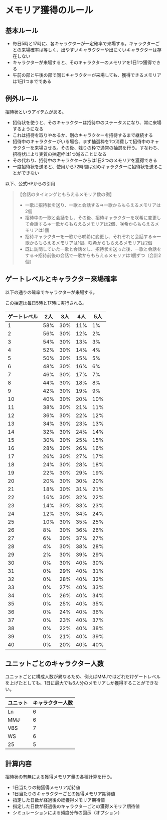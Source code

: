 # メモリア獲得のルール

## 基本ルール

- 毎日5時と17時に、各キャラクターが一定確率で来場する。キャラクターごとの来場確率は等しく、出やすいキャラクターや出にくいキャラクターは存在しない
- キャラクターが来場すると、そのキャラクターのメモリアを1日1つ獲得できる
- 午前の部と午後の部で同じキャラクターが来場しても、獲得できるメモリアは1日1つまでである

## 例外ルール

招待状というアイテムがある。

- 招待状を使うと、そのキャラクターは招待中のステータスになり、常に来場するようになる
- これは招待を取りやめるか、別のキャラクターを招待するまで継続する
- 招待中のキャラクターがいる場合、まず抽選枠を1つ消費して招待中のキャラクターを来場させる。その後、残りの枠で通常の抽選を行う。すなわち、招待状により実質の抽選枠は1つ減ることになる
- その代わり、招待中のキャラクターからは1日2つのメモリアを獲得できる
- 一度招待状を送ると、使用から72時間は別のキャラクターに招待状を送ることができない

以下、公式HPからの引用

> 【会話のタイミングともらえるメモリア数の例】
> - 一歌に招待状を送り、一歌と会話する⇒一歌からもらえるメモリアは2個
> - 招待中の一歌と会話をし、その後、招待キャラクターを咲希に変更して会話する⇒一歌からもらえるメモリアは2個、咲希からもらえるメモリアは1個
> - 招待キャラクターを一歌から咲希に変更し、それぞれと会話する⇒一歌からもらえるメモリアは1個、咲希からもらえるメモリアは2個
> - 既に訪問していた一歌と会話をし、招待状を送った後、一歌と会話をする⇒招待前後の会話で一歌からもらえるメモリアは1個ずつ（合計2個）

## ゲートレベルとキャラクター来場確率

以下の通りの確率でキャラクターが来場する。

この抽選は毎日5時と17時に実行される。

|ゲートレベル|2人|3人|4人|5人|
|---|---|---|---|---|
|1|58%|30%|11%|1%|
|2|56%|30%|12%|2%|
|3|54%|30%|13%|3%|
|4|52%|30%|14%|4%|
|5|50%|30%|15%|5%|
|6|48%|30%|16%|6%|
|7|46%|30%|17%|7%|
|8|44%|30%|18%|8%|
|9|42%|30%|19%|9%|
|10|40%|30%|20%|10%|
|11|38%|30%|21%|11%|
|12|36%|30%|22%|12%|
|13|34%|30%|23%|13%|
|14|32%|30%|24%|14%|
|15|30%|30%|25%|15%|
|16|28%|30%|26%|16%|
|17|26%|30%|27%|17%|
|18|24%|30%|28%|18%|
|19|22%|30%|29%|19%|
|20|20%|30%|30%|20%|
|21|18%|30%|31%|21%|
|22|16%|30%|32%|22%|
|23|14%|30%|33%|23%|
|24|12%|30%|34%|24%|
|25|10%|30%|35%|25%|
|26|8%|30%|36%|26%|
|27|6%|30%|37%|27%|
|28|4%|30%|38%|28%|
|29|2%|30%|39%|29%|
|30|0%|30%|40%|30%|
|31|0%|29%|40%|31%|
|32|0%|28%|40%|32%|
|33|0%|27%|40%|33%|
|34|0%|26%|40%|34%|
|35|0%|25%|40%|35%|
|36|0%|24%|40%|36%|
|37|0%|23%|40%|37%|
|38|0%|22%|40%|38%|
|39|0%|21%|40%|39%|
|40|0%|20%|40%|40%|

## ユニットごとのキャラクター人数

ユニットごとに構成人数が異なるため、例えばMMJではどれだけゲートレベルを上げたとしても、1日に最大でも6人分のメモリアしか獲得することができない。

|ユニット|キャラクター人数|
|---|---|
|Ln|6|
|MMJ|6|
|VBS|7|
|WS|6|
|25|5|

## 計算内容

招待状の有無による獲得メモリア量の各種計算を行う。

- 1日当たりの総獲得メモリア期待値
- 1日当たりのキャラクターごとの獲得メモリア期待値
- 指定した日数が経過後の総獲得メモリア期待値
- 指定した日数が経過後のキャラクターごとの獲得メモリア期待値
- シミュレーションによる頻度分布の図示（オプション）
